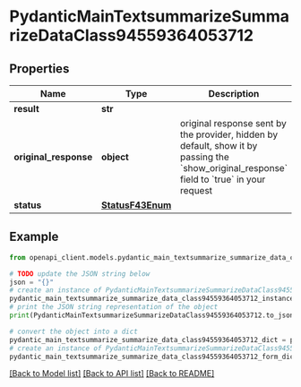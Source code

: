 # PydanticMainTextsummarizeSummarizeDataClass94559364053712


## Properties

Name | Type | Description | Notes
------------ | ------------- | ------------- | -------------
**result** | **str** |  | 
**original_response** | **object** | original response sent by the provider, hidden by default, show it by passing the &#x60;show_original_response&#x60; field to &#x60;true&#x60; in your request | [optional] 
**status** | [**StatusF43Enum**](StatusF43Enum.md) |  | 

## Example

```python
from openapi_client.models.pydantic_main_textsummarize_summarize_data_class94559364053712 import PydanticMainTextsummarizeSummarizeDataClass94559364053712

# TODO update the JSON string below
json = "{}"
# create an instance of PydanticMainTextsummarizeSummarizeDataClass94559364053712 from a JSON string
pydantic_main_textsummarize_summarize_data_class94559364053712_instance = PydanticMainTextsummarizeSummarizeDataClass94559364053712.from_json(json)
# print the JSON string representation of the object
print(PydanticMainTextsummarizeSummarizeDataClass94559364053712.to_json())

# convert the object into a dict
pydantic_main_textsummarize_summarize_data_class94559364053712_dict = pydantic_main_textsummarize_summarize_data_class94559364053712_instance.to_dict()
# create an instance of PydanticMainTextsummarizeSummarizeDataClass94559364053712 from a dict
pydantic_main_textsummarize_summarize_data_class94559364053712_form_dict = pydantic_main_textsummarize_summarize_data_class94559364053712.from_dict(pydantic_main_textsummarize_summarize_data_class94559364053712_dict)
```
[[Back to Model list]](../README.md#documentation-for-models) [[Back to API list]](../README.md#documentation-for-api-endpoints) [[Back to README]](../README.md)


